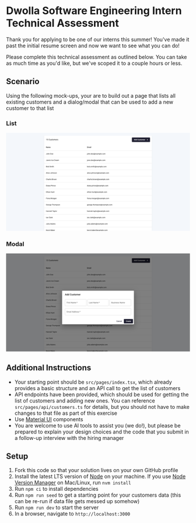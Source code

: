 # Dwolla Software Engineering Intern Technical Assessment

Thank you for applying to be one of our interns this summer! You've made it past the initial resume screen and now we want to see what you can do!

Please complete this technical assessment as outlined below. You can take as much time as you'd like, but we've scoped it to a couple hours or less.

## Scenario

Using the following mock-ups, your are to build out a page that lists all existing customers and a dialog/modal that can be used to add a new customer to that list

### List

![List Mock-up](/mocks/list.png)

### Modal

![Modal Mock-up](/mocks/modal.png)

## Additional Instructions

- Your starting point should be `src/pages/index.tsx`, which already provides a basic structure and an API call to get the list of customers
- API endpoints have been provided, which should be used for getting the list of customers and adding new ones. You can reference `src/pages/api/customers.ts` for details, but you should not have to make changes to that file as part of this exercise
- Use [Material UI](https://mui.com/material-ui/all-components/) components
- You are welcome to use AI tools to assist you (we do!), but please be prepared to explain your design choices and the code that you submit in a follow-up interview with the hiring manager

## Setup

1. Fork this code so that your solution lives on your own GitHub profile
2. Install the latest LTS version of [Node](https://nodejs.org/en) on your machine. If you use [Node Version Manager](https://github.com/nvm-sh/nvm) on Mac/Linux, run `nvm install`
3. Run `npm ci` to install dependencies
4. Run `npm run seed` to get a starting point for your customers data (this can be re-run if data file gets messed up somehow)
5. Run `npm run dev` to start the server
6. In a browser, navigate to `http://localhost:3000`
